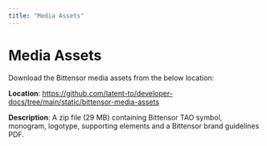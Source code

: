 ```yaml
---
title: "Media Assets"
---
```


# Media Assets

Download the Bittensor media assets from the below location:

**Location**: https://github.com/latent-to/developer-docs/tree/main/static/bittensor-media-assets

**Description**: A zip file (29 MB) containing Bittensor TAO symbol, monogram, logotype, supporting elements and a Bittensor brand guidelines PDF.
